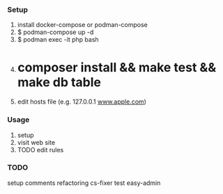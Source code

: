 ### Setup
1. install docker-compose or podman-compose
2. $ podman-compose up -d
3. $ podman exec -it php bash
4. # composer install && make test && make db table
5. edit hosts file (e.g. 127.0.0.1 www.apple.com)

### Usage
1. setup
2. visit web site
3. TODO edit rules

### TODO
setup comments
refactoring
cs-fixer
test
easy-admin
